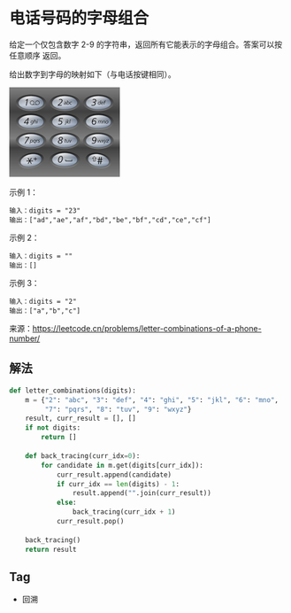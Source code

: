 # 电话号码的字母组合
给定一个仅包含数字 2-9 的字符串，返回所有它能表示的字母组合。答案可以按 任意顺序 返回。

给出数字到字母的映射如下（与电话按键相同）。

![phone_num.png](../images/phone_num.png)

示例 1：
```
输入：digits = "23"
输出：["ad","ae","af","bd","be","bf","cd","ce","cf"]
```

示例 2：
```
输入：digits = ""
输出：[]
```

示例 3：
```
输入：digits = "2"
输出：["a","b","c"]
```


来源：https://leetcode.cn/problems/letter-combinations-of-a-phone-number/

## 解法
```python
def letter_combinations(digits):
    m = {"2": "abc", "3": "def", "4": "ghi", "5": "jkl", "6": "mno",
         "7": "pqrs", "8": "tuv", "9": "wxyz"}
    result, curr_result = [], []
    if not digits:
        return []

    def back_tracing(curr_idx=0):
        for candidate in m.get(digits[curr_idx]):
            curr_result.append(candidate)
            if curr_idx == len(digits) - 1:
                result.append("".join(curr_result))
            else:
                back_tracing(curr_idx + 1)
            curr_result.pop()

    back_tracing()
    return result
```

## Tag
- 回溯